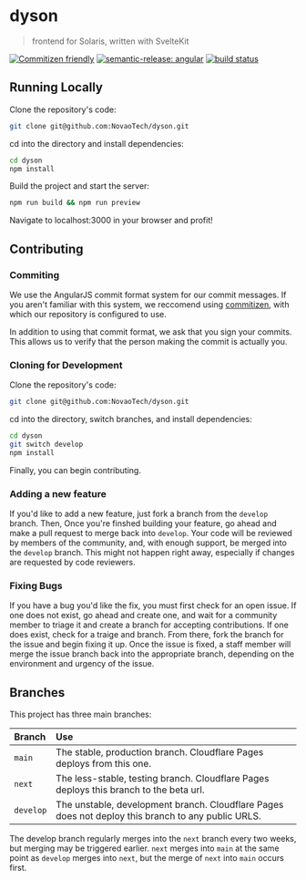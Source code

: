 # dyson
> frontend for Solaris, written with SvelteKit

[![Commitizen friendly](https://img.shields.io/badge/commitizen-friendly-brightgreen.svg)](http://commitizen.github.io/cz-cli/) [![semantic-release: angular](https://img.shields.io/badge/semantic--release-angular-e10079?logo=semantic-release)](https://github.com/semantic-release/semantic-release) [![build status](https://github.com/novaotech/dyson/actions/workflows/node.js.yml/badge.svg)](https://github.com/NovaoTech/dyson/actions/)

## Running Locally
Clone the repository's code:
```sh
git clone git@github.com:NovaoTech/dyson.git
```
cd into the directory and install dependencies:
```sh
cd dyson
npm install
```
Build the project and start the server:
```sh
npm run build && npm run preview
```

Navigate to localhost:3000 in your browser and profit!

## Contributing
### Commiting
We use the AngularJS commit format system for our commit messages. If you aren't familiar with this system, we reccomend using [commitizen](https://github.com/commitizen-tools/commitizen), with which our repository is configured to use.

In addition to using that commit format, we ask that you sign your commits. This allows us to verify that the person making the commit is actually you.


### Cloning for Development
Clone the repository's code:
```sh
git clone git@github.com:NovaoTech/dyson.git
```
cd into the directory, switch branches, and install dependencies:
```sh
cd dyson
git switch develop
npm install
```
Finally, you can begin contributing.

### Adding a new feature
If you'd like to add a new feature, just fork a branch from the `develop` branch.
Then, Once you're finshed building your feature, go ahead and make a pull request to merge back into `develop`.
Your code will be reviewed by members of the community, and, with enough support, be merged into the `develop` branch. This might not happen right away, especially if changes are requested by code reviewers.

### Fixing Bugs
If you have a bug you'd like the fix, you must first check for an open issue. If one does not exist, go ahead and create one, and wait for a community member to triage it and create a branch for accepting contributions. If one does exist, check for a traige and branch. From there, fork the branch for the issue and begin fixing it up. Once the issue is fixed, a staff member will merge the issue branch back into the appropriate branch, depending on the environment and urgency of the issue.

## Branches
This project has three main branches:

| Branch | Use |
|:-------|:-----------------|
| `main` | The stable, production branch. Cloudflare Pages deploys from this one. |
| `next` | The less-stable, testing branch. Cloudflare Pages deploys this branch to the beta url. |
| `develop` | The unstable, development branch. Cloudflare Pages does not deploy this branch to any public URLS. |

The develop branch regularly merges into the `next` branch every two weeks, but merging may be triggered earlier.  `next` merges into `main` at the same point as `develop` merges into `next`, but the merge of `next` into `main` occurs first.
